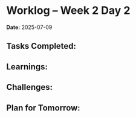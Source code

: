 # Worklog – Week 2 Day 2

**Date:** 2025-07-09

**Tasks Completed:**
- 

**Learnings:**
- 

**Challenges:**
- 

**Plan for Tomorrow:**
- 
